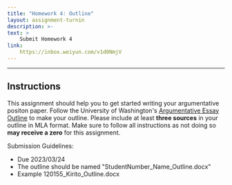 ```yaml
---
title: "Homework 4: Outline"
layout: assignment-turnin
description: >-
text: >
    Submit Homework 4
link: 
    https://inbox.weiyun.com/v1d0NmjV
---
```

---
## Instructions
This assignment should help you to get started writing your argumentative positon paper.
Follow the University of Washington's [Argumentative Essay Outline](https://depts.washington.edu/leadta/hist_ta_web/resources/practice/writing/argumentative_writing_out_unk.pdf)
to make your outline. Please include at least **three sources** in your outline in MLA format. Make sure to follow all instructions as not doing so **may receive a zero** for this assignment.

Submission Guidelines:
- Due 2023/03/24
- The outline should be named "StudentNumber_Name_Outline.docx"
- Example 120155_Kirito_Outline.docx


